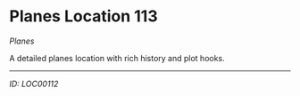 # Planes Location 113

*Planes*

A detailed planes location with rich history and plot hooks.

---
*ID: LOC00112*